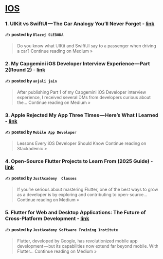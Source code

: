 
<h1><a href=https://medium.com/tag/ios/recommended target="_blank" rel="noopener noreferrer">IOS</a></h1>
<h3>1. UIKit vs SwiftUI — The Car Analogy You’ll Never Forget  - <a href="https://medium.com/@blazejsleboda/uikit-vs-swiftui-the-car-analogy-youll-never-forget-cd57c739c121?source=rss------ios-5" target="_blank" rel="noopener noreferrer">link</a></h3>

✍️ **posted by `Blazej SLEBODA`**

<blockquote>Do you know what UIKit and SwiftUI say to a passenger when driving a car?
Continue reading on Medium »</blockquote>

<h3>2. My Capgemini iOS Developer Interview Experience — Part 2(Round 2) - <a href="https://medium.com/@anjali09july1999/my-capgemini-ios-developer-interview-experience-part-2-round-2-e8f8120a0b3c?source=rss------ios-5" target="_blank" rel="noopener noreferrer">link</a></h3>

✍️ **posted by `anjali jain`**

<blockquote>After publishing Part 1 of my Capgemini iOS Developer interview experience, I received several DMs from developers curious about the…
Continue reading on Medium »</blockquote>

<h3>3. Apple Rejected My App Three Times — Here’s What I Learned - <a href="https://blog.stackademic.com/apple-rejected-my-app-three-times-heres-what-i-learned-44c66d21866a?source=rss------ios-5" target="_blank" rel="noopener noreferrer">link</a></h3>

✍️ **posted by `Mobile App Developer`**

<blockquote>Lessons Every iOS Developer Should Know
Continue reading on Stackademic »</blockquote>

<h3>4. Open-Source Flutter Projects to Learn From (2025 Guide) - <a href="https://medium.com/@trrev2021/open-source-flutter-projects-to-learn-from-2025-guide-150c1c81e9f9?source=rss------ios-5" target="_blank" rel="noopener noreferrer">link</a></h3>

✍️ **posted by `JustAcademy  Classes`**

<blockquote>If you’re serious about mastering Flutter, one of the best ways to grow as a developer is by exploring and contributing to open-source…
Continue reading on Medium »</blockquote>

<h3>5. Flutter for Web and Desktop Applications: The Future of Cross-Platform Development - <a href="https://medium.com/@info_80576/flutter-for-web-and-desktop-applications-the-future-of-cross-platform-development-fbd95ff6fea2?source=rss------ios-5" target="_blank" rel="noopener noreferrer">link</a></h3>

✍️ **posted by `JustAcademy Software Training Institute`**

<blockquote>Flutter, developed by Google, has revolutionized mobile app development — but its capabilities now extend far beyond mobile. With Flutter…
Continue reading on Medium »</blockquote>

